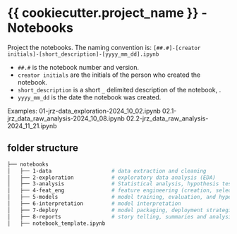 # {{ cookiecutter.project_name }} - Notebooks

Project the notebooks. The naming convention is:
`[##.#]-[creator initials]-[short_description]-[yyyy_mm_dd].ipynb`

- `##.#` is the notebook number and version.
- `creator initials` are the initials of the person who created the notebook.
- `short_description` is a short `_` delimited description of the notebook,  .
- `yyyy_mm_dd` is the date the notebook was created.

Examples:
01-jrz-data_exploration-2024_10_02.ipynb
02.1-jrz_data_raw_analysis-2024_10_08.ipynb
02.2-jrz_data_raw_analysis-2024_11_21.ipynb

## folder structure

```bash
├── notebooks
│   ├── 1-data                   # data extraction and cleaning
│   ├── 2-exploration            # exploratory data analysis (EDA)
│   ├── 3-analysis               # Statistical analysis, hypothesis testing.
│   ├── 4-feat_eng               # feature engineering (creation, selection, and transformation.)
│   ├── 5-models                 # model training, evaluation, and hyperparameter tuning.
│   ├── 6-interpretation         # model interpretation
│   ├── 7-deploy                 # model packaging, deployment strategies.
│   ├── 8-reports                # story telling, summaries and analysis conclusions.
│   ├── notebook_template.ipynb
```
